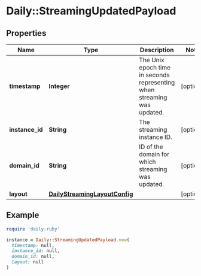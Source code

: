 # Daily::StreamingUpdatedPayload

## Properties

| Name | Type | Description | Notes |
| ---- | ---- | ----------- | ----- |
| **timestamp** | **Integer** | The Unix epoch time in seconds representing when streaming was updated. | [optional] |
| **instance_id** | **String** | The streaming instance ID. | [optional] |
| **domain_id** | **String** | ID of the domain for which streaming was updated. | [optional] |
| **layout** | [**DailyStreamingLayoutConfig**](.md) |  | [optional] |

## Example

```ruby
require 'daily-ruby'

instance = Daily::StreamingUpdatedPayload.new(
  timestamp: null,
  instance_id: null,
  domain_id: null,
  layout: null
)
```

